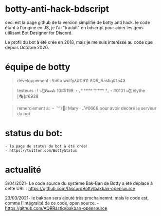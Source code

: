 # botty-anti-hack-bdscript
ceci est la page github de la version simplifié de botty anti hack. le code étant à l'origine en JS, je l'ai "traduit" en bdscript pour aider les gens utilisant Bot Designer for Discord. 

Le profil du bot à été crée en 2018, mais je me suis interéssé au code que depuis Octobre 2020.

# équipe de botty 

> développement :
!bêta wolfyλ#0911
AQR_Rastiq#1543 

> testeurs :
! ๖̶ζ͜͡𝓟𝓪𝓾𝓵𝓸 10#5199 
・₊°  ˢᵃˢʰᵃ ᶠᵒʳᵉᵛᵉʳ  °₊・#0101 
๖̶ζ͜͡Lélythe [🎭]#6938 

> remerciement à: 
・ ︶꒰🌙꒱ Mary ‧ ₊˚#0666 pour avoir décoré le serveur du bot. 

# status du bot: 
    - la page de status du bot à été crée!
    - https://twitter.com/BottyStatus

# actualité

3/04/2021- Le code source du système Bak-Ban de Botty a été déplacé à cette URL : https://github.com/DiscordBotty/bakban-opensource

23/03/2021- le bakban sera ajouté très prochainemnt. mais le code est, comme l'intégralité de ce code, open source. 
          - https://github.com/AQRRastiq/bakban-opensource

